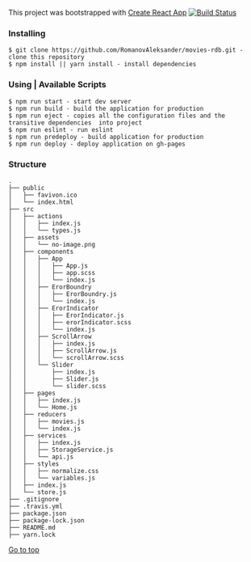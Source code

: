 This project was bootstrapped with [Create React App](https://github.com/facebook/create-react-app) [![Build Status](https://travis-ci.com/RomanovAleksander/movies-rdb.svg?branch=master)](https://travis-ci.com/RomanovAleksander/movies-rdb)

### Installing
```
$ git clone https://github.com/RomanovAleksander/movies-rdb.git - clone this repository
$ npm install || yarn install - install dependencies
```

### Using | Available Scripts
```
$ npm run start - start dev server
$ npm run build - build the application for production
$ npm run eject - copies all the configuration files and the transitive dependencies  into project
$ npm run eslint - run eslint 
$ npm run predeploy - build application for production
$ npm run deploy - deploy application on gh-pages
```

### Structure
```
.
├── public
│   ├── favivon.ico
│   └── index.html
├── src                    
│   ├── actions
│   │   ├── index.js
│   │   └── types.js
│   ├── assets
│   │   └── no-image.png
│   ├── components
│   │   ├── App
│   │   │   ├── App.js
│   │   │   ├── app.scss
│   │   │   └── index.js
│   │   ├── ErorBoundry
│   │   │   ├── ErorBoundry.js
│   │   │   └── index.js
│   │   ├── ErorIndicator
│   │   │   ├── ErorIndicator.js
│   │   │   ├── erorIndicator.scss
│   │   │   └── index.js
│   │   ├── ScrollArrow
│   │   │   ├── index.js
│   │   │   ├── ScrollArrow.js
│   │   │   └── scrollArrow.scss
│   │   └── Slider
│   │       ├── index.js
│   │       ├── Slider.js
│   │       └── slider.scss
│   ├── pages
│   │   ├── index.js
│   │   └── Home.js
│   ├── reducers
│   │   ├── movies.js
│   │   └── index.js
│   ├── services
│   │   ├── index.js
│   │   ├── StorageService.js
│   │   └── api.js
│   ├── styles
│   │   ├── normalize.css
│   │   └── variables.js
│   ├── index.js
│   └── store.js
├── .gitignore 
├── .travis.yml
├── package.json
├── package-lock.json
├── README.md
├── yarn.lock
```
[Go to top](https://github.com/RomanovAleksander/movies-rdb#installing)
